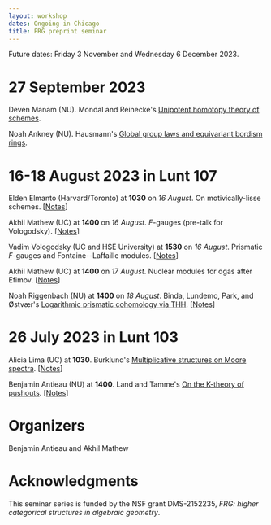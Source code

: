 ```yaml
---
layout: workshop
dates: Ongoing in Chicago
title: FRG preprint seminar
---
```

<div style="display:none">
$
\newcommand\A{\mathrm{A}}
\newcommand\C{\mathrm{C}}
\newcommand\D{\mathrm{D}}
\newcommand\E{\mathrm{E}}
\newcommand\F{\mathrm{F}}
\newcommand\G{\mathrm{G}}
\newcommand\H{\mathrm{H}}
\newcommand\h{\mathrm{h}}
\newcommand\K{\mathrm{K}}
\newcommand\L{\mathrm{L}}
\newcommand\M{\mathrm{M}}
\newcommand\t{\mathrm{t}}
\newcommand{\bA}{\mathbf{A}}
\newcommand{\bG}{\mathbf{G}}
\newcommand{\bH}{\mathbf{H}}
\newcommand{\bT}{\mathbf{T}}
\newcommand{\bW}{\mathbf{W}}
\newcommand{\Gm}{\bG_m}
\newcommand\Ascr{\mathcal{A}}
\newcommand\Cscr{\mathcal{C}}
\newcommand\Dscr{\mathcal{D}}
\newcommand\Escr{\mathcal{E}}
\newcommand\Kscr{\mathcal{K}}
\newcommand\Lscr{\mathcal{L}}
\newcommand\Oscr{\mathcal{O}}
\newcommand\Perfscr{\mathcal{P}\mathrm{erf}}
\newcommand\Acscr{\mathcal{A}\mathrm{c}}
\newcommand\heart{\heartsuit}
\newcommand\cn{\mathrm{cn}}
\newcommand\op{\mathrm{op}}
\newcommand\gr{\mathrm{gr}}
\newcommand\Gr{\mathrm{Gr}}
\newcommand\fil{\mathrm{fil}}
\newcommand\Ho{\mathrm{Ho}}
\newcommand\dR{\mathrm{dR}}
\newcommand\HH{\mathrm{HH}}
\newcommand\HC{\mathrm{HC}}
\newcommand\HP{\mathrm{HP}}
\newcommand\TC{\mathrm{TC}}
\newcommand\TP{\mathrm{TP}}
\newcommand{\bMap}{\mathbf{Map}}
\newcommand{\End}{\mathrm{End}}
\newcommand{\Mod}{\mathrm{Mod}}
\newcommand{\coMod}{\mathrm{coMod}}
\newcommand{\Fun}{\mathrm{Fun}}
\newcommand{\bMap}{\mathbf{Map}}
\newcommand\bE{\mathbf{E}}
\newcommand\bZ{\mathbf{Z}}
\newcommand\bAM{\mathbf{AM}}
\newcommand\bLM{\mathbf{LM}}
\newcommand\Spec{\mathrm{Spec}}
\newcommand\CAlg{\mathrm{CAlg}}
\newcommand\aCAlg{\mathfrak{a}\CAlg}
\newcommand\dCAlg{\mathfrak{d}\CAlg}
$
</div>


Future dates: Friday 3 November and Wednesday 6 December 2023.

# 27 September 2023

Deven Manam (NU). Mondal and Reinecke's [Unipotent homotopy theory of schemes](https://arxiv.org/abs/2302.10703).

Noah Ankney (NU). Hausmann's [Global group laws and equivariant bordism rings](https://arxiv.org/abs/1912.07583).



# 16-18 August 2023 in Lunt 107

Elden Elmanto (Harvard/Toronto) at **1030** on _16 August_. On motivically-lisse schemes.
\[[Notes](https://www.dropbox.com/scl/fi/ifyd4aooyzxn1718doyi5/elmanto-on-motivically-lisse-schemes.pdf?rlkey=6wel8goxw93t5dmt0ntmkv2hx&dl=0)\]

Akhil Mathew (UC) at **1400** on _16 August_. $F$-gauges (pre-talk for Vologodsky).
\[[Notes](https://www.dropbox.com/scl/fi/kgh53y0w0cze6b9nkbakg/mathew-f-gauges-pre-talk-for-vologodsky.pdf?rlkey=q19fim5datoi362t9w7e7ysns&dl=0)\]

Vadim Vologodsky (UC and HSE University) at **1530** on _16 August_. Prismatic $F$-gauges and Fontaine--Laffaille modules.
\[[Notes](https://www.dropbox.com/scl/fi/mj67ho3hvvtycxjnxtgar/vologodsky-prismatic-f-gauges-and-fontaine-lafaille-modules.pdf?rlkey=42d3pnnbfaykkb5wq7qmplgr8&dl=0)\]

Akhil Mathew (UC) at **1400** on _17 August_. Nuclear modules for dgas after Efimov.
\[[Notes](https://www.dropbox.com/scl/fi/88yftvoqxx0p9lng5jysc/mathew-nuclear-modules-for-proper-dg-algebras-after-efimov.pdf?rlkey=fveqqcm3ao6xz3rvbw5s0kkoc&dl=0)\]

Noah Riggenbach (NU) at **1400** on _18 August_. Binda, Lundemo, Park, and Østvær's [Logarithmic
prismatic cohomology via THH](https://arxiv.org/abs/2306.01368).
\[[Notes](https://www.dropbox.com/scl/fi/id5h06r1n7oaqats24g4o/riggenbach-log-prismatic-cohomology-via-thh-binda-lundemo-park-ostvaer.pdf?rlkey=gmm2uxr74jbuwptf7rbg49wc3&dl=0)\]



# 26 July 2023 in Lunt 103

Alicia Lima (UC) at **1030**. Burklund's [Multiplicative structures on Moore
spectra](https://arxiv.org/abs/2203.14787).
\[[Notes](https://www.dropbox.com/scl/fi/khmegsb5wnaq7g3satiek/lima-multiplicative-structures-on-moore-spectra-burklund.pdf?rlkey=jjaee1bzfyuggfl70vxakknnz&dl=0)\]

Benjamin Antieau (NU) at **1400**. Land and Tamme's [On the K-theory of
pushouts](https://arxiv.org/abs/2304.12812).
\[[Notes](https://www.dropbox.com/scl/fi/vhdldoqeizhtxb0rptpyc/antieau-on-the-k-theory-of-pushouts-land-and-tamme.pdf?rlkey=o5fjboso0hqum9ndoihrrd4hr&dl=0)\]




# Organizers

Benjamin Antieau and Akhil Mathew

# Acknowledgments

This seminar series is funded by the NSF grant DMS-2152235, _FRG: higher categorical structures in
algebraic geometry_.
